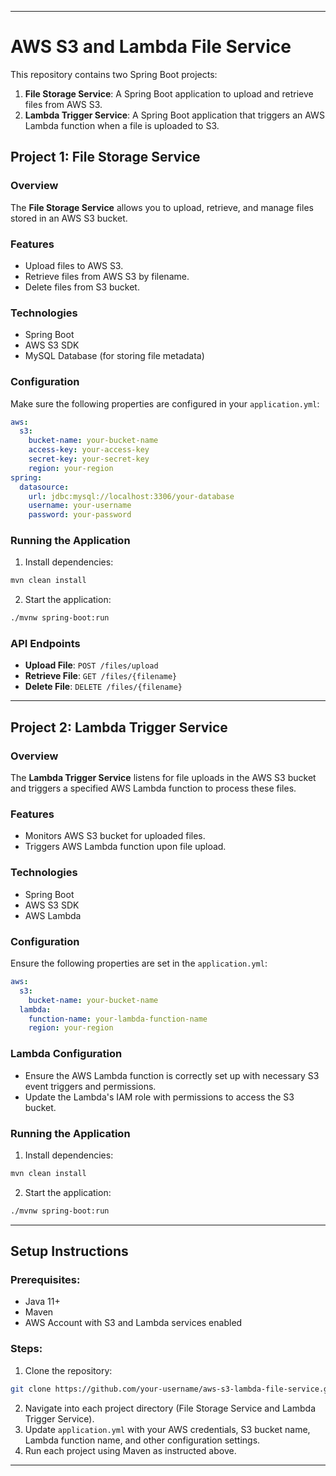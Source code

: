 
---

# AWS S3 and Lambda File Service

This repository contains two Spring Boot projects:
1. **File Storage Service**: A Spring Boot application to upload and retrieve files from AWS S3.
2. **Lambda Trigger Service**: A Spring Boot application that triggers an AWS Lambda function when a file is uploaded to S3.

## Project 1: File Storage Service

### Overview
The **File Storage Service** allows you to upload, retrieve, and manage files stored in an AWS S3 bucket.

### Features
- Upload files to AWS S3.
- Retrieve files from AWS S3 by filename.
- Delete files from S3 bucket.

### Technologies
- Spring Boot
- AWS S3 SDK
- MySQL Database (for storing file metadata)

### Configuration

Make sure the following properties are configured in your `application.yml`:
```yaml
aws:
  s3:
    bucket-name: your-bucket-name
    access-key: your-access-key
    secret-key: your-secret-key
    region: your-region
spring:
  datasource:
    url: jdbc:mysql://localhost:3306/your-database
    username: your-username
    password: your-password
```

### Running the Application
1. Install dependencies:
```bash
mvn clean install
```
2. Start the application:
```bash
./mvnw spring-boot:run
```

### API Endpoints

- **Upload File**: `POST /files/upload`
- **Retrieve File**: `GET /files/{filename}`
- **Delete File**: `DELETE /files/{filename}`

---

## Project 2: Lambda Trigger Service

### Overview
The **Lambda Trigger Service** listens for file uploads in the AWS S3 bucket and triggers a specified AWS Lambda function to process these files.

### Features
- Monitors AWS S3 bucket for uploaded files.
- Triggers AWS Lambda function upon file upload.

### Technologies
- Spring Boot
- AWS S3 SDK
- AWS Lambda

### Configuration

Ensure the following properties are set in the `application.yml`:
```yaml
aws:
  s3:
    bucket-name: your-bucket-name
  lambda:
    function-name: your-lambda-function-name
    region: your-region
```

### Lambda Configuration
- Ensure the AWS Lambda function is correctly set up with necessary S3 event triggers and permissions.
- Update the Lambda's IAM role with permissions to access the S3 bucket.

### Running the Application
1. Install dependencies:
```bash
mvn clean install
```
2. Start the application:
```bash
./mvnw spring-boot:run
```

---

## Setup Instructions

### Prerequisites:
- Java 11+
- Maven
- AWS Account with S3 and Lambda services enabled

### Steps:
1. Clone the repository:
```bash
git clone https://github.com/your-username/aws-s3-lambda-file-service.git
```

2. Navigate into each project directory (File Storage Service and Lambda Trigger Service).
3. Update `application.yml` with your AWS credentials, S3 bucket name, Lambda function name, and other configuration settings.
4. Run each project using Maven as instructed above.

---
